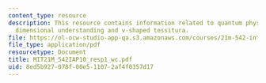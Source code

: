 ```yaml
---
content_type: resource
description: This resource contains information related to quantum physics, 3+ spatial
  dimensional understanding and v-shaped tessitura.
file: https://ol-ocw-studio-app-qa.s3.amazonaws.com/courses/21m-542-interdisciplinary-approaches-to-musical-time-january-iap-2010/8ed5b927078f00e511072af4f0357d17_MIT21M_542IAP10_resp1_wc.pdf
file_type: application/pdf
resourcetype: Document
title: MIT21M_542IAP10_resp1_wc.pdf
uid: 8ed5b927-078f-00e5-1107-2af4f0357d17
---
```

